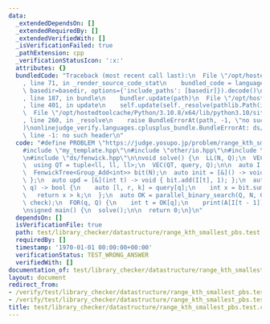 ```yaml
---
data:
  _extendedDependsOn: []
  _extendedRequiredBy: []
  _extendedVerifiedWith: []
  _isVerificationFailed: true
  _pathExtension: cpp
  _verificationStatusIcon: ':x:'
  attributes: {}
  bundledCode: "Traceback (most recent call last):\n  File \"/opt/hostedtoolcache/Python/3.10.8/x64/lib/python3.10/site-packages/onlinejudge_verify/documentation/build.py\"\
    , line 71, in _render_source_code_stat\n    bundled_code = language.bundle(stat.path,\
    \ basedir=basedir, options={'include_paths': [basedir]}).decode()\n  File \"/opt/hostedtoolcache/Python/3.10.8/x64/lib/python3.10/site-packages/onlinejudge_verify/languages/cplusplus.py\"\
    , line 187, in bundle\n    bundler.update(path)\n  File \"/opt/hostedtoolcache/Python/3.10.8/x64/lib/python3.10/site-packages/onlinejudge_verify/languages/cplusplus_bundle.py\"\
    , line 401, in update\n    self.update(self._resolve(pathlib.Path(included), included_from=path))\n\
    \  File \"/opt/hostedtoolcache/Python/3.10.8/x64/lib/python3.10/site-packages/onlinejudge_verify/languages/cplusplus_bundle.py\"\
    , line 260, in _resolve\n    raise BundleErrorAt(path, -1, \"no such header\"\
    )\nonlinejudge_verify.languages.cplusplus_bundle.BundleErrorAt: ds/parallel_binary_search.hpp:\
    \ line -1: no such header\n"
  code: "#define PROBLEM \"https://judge.yosupo.jp/problem/range_kth_smallest\"\n\
    #include \"my_template.hpp\"\n#include \"other/io.hpp\"\n#include \"ds/parallel_binary_search.hpp\"\
    \n#include \"ds/fenwick.hpp\"\n\nvoid solve() {\n  LL(N, Q);\n  VEC(ll, A, N);\n\
    \  using QT = tuple<ll, ll, ll>;\n  VEC(QT, query, Q);\n\n  auto I = argsort(A);\n\
    \  FenwickTree<Group_Add<int>> bit(N);\n  auto init = [&]() -> void { bit.reset(N);\
    \ };\n  auto upd = [&](int t) -> void { bit.add(I[t], 1); };\n  auto check = [&](int\
    \ q) -> bool {\n    auto [l, r, k] = query[q];\n    int x = bit.sum(l, r);\n \
    \   return x > k;\n  };\n  auto OK = parallel_binary_search(Q, N, 0, init, upd,\
    \ check);\n  FOR(q, Q) {\n    int t = OK[q];\n    print(A[I[t - 1]]);\n  }\n}\n\
    \nsigned main() {\n  solve();\n\n  return 0;\n}\n"
  dependsOn: []
  isVerificationFile: true
  path: test/library_checker/datastructure/range_kth_smallest_pbs.test.cpp
  requiredBy: []
  timestamp: '1970-01-01 00:00:00+00:00'
  verificationStatus: TEST_WRONG_ANSWER
  verifiedWith: []
documentation_of: test/library_checker/datastructure/range_kth_smallest_pbs.test.cpp
layout: document
redirect_from:
- /verify/test/library_checker/datastructure/range_kth_smallest_pbs.test.cpp
- /verify/test/library_checker/datastructure/range_kth_smallest_pbs.test.cpp.html
title: test/library_checker/datastructure/range_kth_smallest_pbs.test.cpp
---
```

